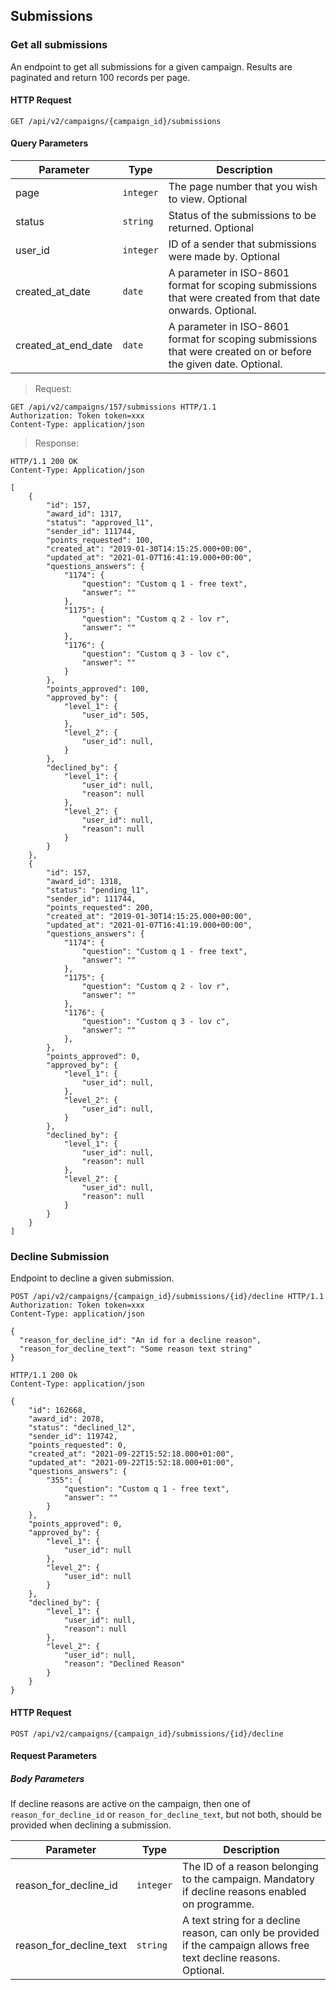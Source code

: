 ## Submissions

### Get all submissions

An endpoint to get all submissions for a given campaign. Results are paginated and return 100 records per page.

#### HTTP Request

`GET /api/v2/campaigns/{campaign_id}/submissions`

#### Query Parameters

Parameter | Type | Description
--------- | ---- | -----------
page | `integer` | The page number that you wish to view. Optional
status | `string` | Status of the submissions to be returned. Optional
user_id | `integer` | ID of a sender that submissions were made by. Optional
created_at_date | `date` | A parameter in ISO-8601 format for scoping submissions that were created from that date onwards. Optional.
created_at_end_date | `date` | A parameter in ISO-8601 format for scoping submissions that were created on or before the given date. Optional.

> Request:

``` http
GET /api/v2/campaigns/157/submissions HTTP/1.1
Authorization: Token token=xxx
Content-Type: application/json
```

> Response:

``` http
HTTP/1.1 200 OK
Content-Type: Application/json

[
    {
        "id": 157,
        "award_id": 1317,
        "status": "approved_l1",
        "sender_id": 111744,
        "points_requested": 100,
        "created_at": "2019-01-30T14:15:25.000+00:00",
        "updated_at": "2021-01-07T16:41:19.000+00:00",
        "questions_answers": {
            "1174": {
                "question": "Custom q 1 - free text",
                "answer": ""
            },
            "1175": {
                "question": "Custom q 2 - lov r",
                "answer": ""
            },
            "1176": {
                "question": "Custom q 3 - lov c",
                "answer": ""
            }
        },
        "points_approved": 100,
        "approved_by": {
            "level_1": {
                "user_id": 505,
            },
            "level_2": {
                "user_id": null,
            }
        },
        "declined_by": {
            "level_1": {
                "user_id": null,
                "reason": null
            },
            "level_2": {
                "user_id": null,
                "reason": null
            }
        }
    },
    {
        "id": 157,
        "award_id": 1318,
        "status": "pending_l1",
        "sender_id": 111744,
        "points_requested": 200,
        "created_at": "2019-01-30T14:15:25.000+00:00",
        "updated_at": "2021-01-07T16:41:19.000+00:00",
        "questions_answers": {
            "1174": {
                "question": "Custom q 1 - free text",
                "answer": ""
            },
            "1175": {
                "question": "Custom q 2 - lov r",
                "answer": ""
            },
            "1176": {
                "question": "Custom q 3 - lov c",
                "answer": ""
            },
        },
        "points_approved": 0,
        "approved_by": {
            "level_1": {
                "user_id": null,
            },
            "level_2": {
                "user_id": null,
            }
        },
        "declined_by": {
            "level_1": {
                "user_id": null,
                "reason": null
            },
            "level_2": {
                "user_id": null,
                "reason": null
            }
        }
    }
]
```

### Decline Submission

Endpoint to decline a given submission.

``` http
POST /api/v2/campaigns/{campaign_id}/submissions/{id}/decline HTTP/1.1
Authorization: Token token=xxx
Content-Type: application/json

{
  "reason_for_decline_id": "An id for a decline reason",
  "reason_for_decline_text": "Some reason text string"
}
```

``` http
HTTP/1.1 200 Ok
Content-Type: application/json

{
    "id": 162668,
    "award_id": 2078,
    "status": "declined_l2",
    "sender_id": 119742,
    "points_requested": 0,
    "created_at": "2021-09-22T15:52:18.000+01:00",
    "updated_at": "2021-09-22T15:52:18.000+01:00",
    "questions_answers": {
        "355": {
            "question": "Custom q 1 - free text",
            "answer": ""
        }
    },
    "points_approved": 0,
    "approved_by": {
        "level_1": {
            "user_id": null
        },
        "level_2": {
            "user_id": null
        }
    },
    "declined_by": {
        "level_1": {
            "user_id": null,
            "reason": null
        },
        "level_2": {
            "user_id": null,
            "reason": "Declined Reason"
        }
    }
}
```
#### HTTP Request

`POST /api/v2/campaigns/{campaign_id}/submissions/{id}/decline`


#### Request Parameters

##### Body Parameters

If decline reasons are active on the campaign, then one of `reason_for_decline_id` or `reason_for_decline_text`, but not both, should be provided when declining a submission.

Parameter | Type | Description
--------- | ---- | ----
reason\_for\_decline\_id | `integer` | The ID of a reason belonging to the campaign. Mandatory if decline reasons enabled on programme.
reason\_for\_decline\_text | `string` | A text string for a decline reason, can only be provided if the campaign allows free text decline reasons. Optional.
